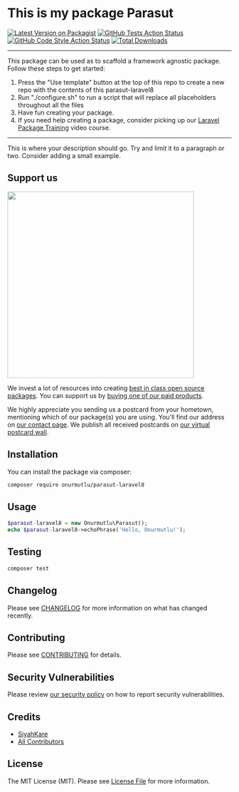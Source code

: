 # This is my package Parasut

[![Latest Version on Packagist](https://img.shields.io/packagist/v/onurmutlu/parasut-laravel8.svg?style=flat-square)](https://packagist.org/packages/onurmutlu/parasut-laravel8)
[![GitHub Tests Action Status](https://img.shields.io/github/workflow/status/onurmutlu/parasut-laravel8/run-tests?label=tests)](https://github.com/onurmutlu/parasut-laravel8/actions?query=workflow%3ATests+branch%3Amaster)
[![GitHub Code Style Action Status](https://img.shields.io/github/workflow/status/onurmutlu/parasut-laravel8/Check%20&%20fix%20styling?label=code%20style)](https://github.com/onurmutlu/parasut-laravel8/actions?query=workflow%3A"Check+%26+fix+styling"+branch%3Amaster)
[![Total Downloads](https://img.shields.io/packagist/dt/onurmutlu/parasut-laravel8.svg?style=flat-square)](https://packagist.org/packages/onurmutlu/parasut-laravel8)

---
This package can be used as to scaffold a framework agnostic package. Follow these steps to get started:

1. Press the "Use template" button at the top of this repo to create a new repo with the contents of this parasut-laravel8
2. Run "./configure.sh" to run a script that will replace all placeholders throughout all the files
3. Have fun creating your package.
4. If you need help creating a package, consider picking up our <a href="https://laravelpackage.training">Laravel Package Training</a> video course.
---

This is where your description should go. Try and limit it to a paragraph or two. Consider adding a small example.

## Support us

[<img src="https://github-ads.s3.eu-central-1.amazonaws.com/parasut-laravel8.jpg?t=1" width="419px" />](https://spatie.be/github-ad-click/parasut-laravel8)

We invest a lot of resources into creating [best in class open source packages](https://spatie.be/open-source). You can support us by [buying one of our paid products](https://spatie.be/open-source/support-us).

We highly appreciate you sending us a postcard from your hometown, mentioning which of our package(s) you are using. You'll find our address on [our contact page](https://spatie.be/about-us). We publish all received postcards on [our virtual postcard wall](https://spatie.be/open-source/postcards).

## Installation

You can install the package via composer:

```bash
composer require onurmutlu/parasut-laravel8
```

## Usage

```php
$parasut-laravel8 = new Onurmutlu\Parasut();
echo $parasut-laravel8->echoPhrase('Hello, Onurmutlu!');
```

## Testing

```bash
composer test
```

## Changelog

Please see [CHANGELOG](CHANGELOG.md) for more information on what has changed recently.

## Contributing

Please see [CONTRIBUTING](.github/CONTRIBUTING.md) for details.

## Security Vulnerabilities

Please review [our security policy](../../security/policy) on how to report security vulnerabilities.

## Credits

- [SiyahKare](https://github.com/onurmutlu)
- [All Contributors](../../contributors)

## License

The MIT License (MIT). Please see [License File](LICENSE.md) for more information.
